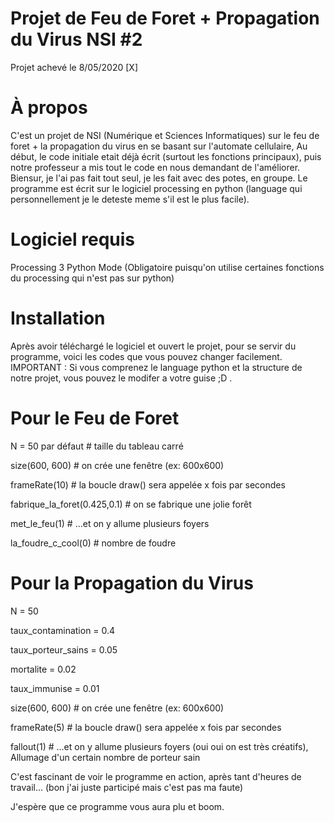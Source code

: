 # Projet de Feu de Foret + Propagation du Virus NSI #2

Projet achevé le 8/05/2020 [X]

# À propos

C'est un projet de NSI (Numérique et Sciences Informatiques) sur le feu de foret + la propagation du virus en se basant sur l'automate cellulaire, Au début, le code initiale etait déjà écrit (surtout les fonctions principaux), puis notre professeur a mis tout le code en nous demandant de l'améliorer. Biensur, je l'ai pas fait tout seul, je les fait avec des potes, en groupe. Le programme est écrit sur le logiciel processing en python (language qui personnellement je le deteste meme s'il est le plus facile).

# Logiciel requis

Processing 3 Python Mode (Obligatoire puisqu'on utilise certaines fonctions du processing qui n'est pas sur python)

# Installation

Après avoir téléchargé le logiciel et ouvert le projet, pour se servir du programme, voici les codes que vous pouvez changer facilement.
IMPORTANT : Si vous comprenez le language python et la structure de notre projet, vous pouvez le modifer a votre guise ;D .

# Pour le Feu de Foret

N      = 50 par défaut   # taille du tableau carré

size(600, 600)   # on crée une fenêtre (ex: 600x600)

frameRate(10)    # la boucle draw() sera appelée x fois par secondes

fabrique_la_foret(0.425,0.1) # on se fabrique une jolie forêt

met_le_feu(1)    # ...et on y allume plusieurs foyers

la_foudre_c_cool(0) # nombre de foudre

# Pour la Propagation du Virus

N      = 50

taux_contamination = 0.4

taux_porteur_sains = 0.05

mortalite = 0.02

taux_immunise = 0.01

size(600, 600)   # on crée une fenêtre (ex: 600x600)

frameRate(5)    # la boucle draw() sera appelée x fois par secondes

fallout(1)    # ...et on y allume plusieurs foyers (oui oui on est très créatifs), Allumage d'un certain nombre de porteur sain

C'est fascinant de voir le programme en action, après tant d'heures de travail... (bon j'ai juste participé mais c'est pas ma faute)

J'espère que ce programme vous aura plu et boom.
